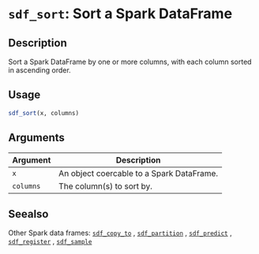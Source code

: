 # `sdf_sort`: Sort a Spark DataFrame

## Description


 Sort a Spark DataFrame by one or more columns, with each column
 sorted in ascending order.


## Usage

```r
sdf_sort(x, columns)
```


## Arguments

Argument      |Description
------------- |----------------
```x```     |     An object coercable to a Spark DataFrame.
```columns```     |     The column(s) to sort by.

## Seealso


 Other Spark data frames: [`sdf_copy_to`](sdf_copy_to.html) ,
  [`sdf_partition`](sdf_partition.html) , [`sdf_predict`](sdf_predict.html) ,
  [`sdf_register`](sdf_register.html) , [`sdf_sample`](sdf_sample.html) 


